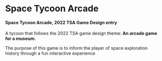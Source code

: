 # Space Tycoon Arcade

#### Space Tycoon Arcade, 2022 TSA Game Design entry

A tycoon that follows the 2022 TSA game design theme:
**An arcade game for a museum.**

The purpose of this game is to inform the player of space exploration history through a fun interactive experience 